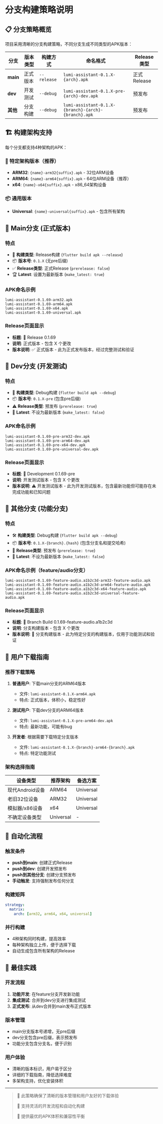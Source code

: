 # 分支构建策略说明

## 📋 分支策略概览

项目采用清晰的分支构建策略，不同分支生成不同类型的APK版本：

| 分支 | 版本类型 | 构建方式 | 命名格式 | Release类型 |
|------|----------|----------|----------|-------------|
| **main** | 正式版本 | `--release` | `lumi-assistant-0.1.X-{arch}.apk` | 正式Release |
| **dev** | 开发测试 | `--debug` | `lumi-assistant-0.1.X-pre-{arch}-dev.apk` | 预发布 |
| **其他** | 分支构建 | `--debug` | `lumi-assistant-0.1.X-{branch}-{arch}-{branch}.apk` | 预发布 |

## 🏗️ 构建架构支持

每个分支都支持4种架构的APK：

### 🎯 特定架构版本（推荐）
- **ARM32**: `{name}-arm32{suffix}.apk` - 32位ARM设备
- **ARM64**: `{name}-arm64{suffix}.apk` - 64位ARM设备（推荐）
- **x64**: `{name}-x64{suffix}.apk` - x86_64架构设备

### 📦 通用版本
- **Universal**: `{name}-universal{suffix}.apk` - 包含所有架构

## 🚀 Main分支 (正式版本)

### 特点
- 🎯 **构建类型**: Release构建 (`flutter build apk --release`)
- 📦 **版本号**: `0.1.X` (无pre后缀)
- ✅ **Release类型**: 正式Release (`prerelease: false`)
- 🏆 **Latest**: 设置为最新版本 (`make_latest: true`)

### APK命名示例
```
lumi-assistant-0.1.69-arm32.apk
lumi-assistant-0.1.69-arm64.apk
lumi-assistant-0.1.69-x64.apk
lumi-assistant-0.1.69-universal.apk
```

### Release页面显示
- **标题**: 🚀 Release 0.1.69
- **说明**: 正式版本 - 包含 X 个更改
- **版本说明**: ✅ 正式版本 - 此为正式发布版本，经过完整测试和验证

## 🧪 Dev分支 (开发测试)

### 特点
- 🔧 **构建类型**: Debug构建 (`flutter build apk --debug`)
- 📦 **版本号**: `0.1.X-pre` (包含pre后缀)
- ⚠️ **Release类型**: 预发布 (`prerelease: true`)
- 📝 **Latest**: 不设为最新版本 (`make_latest: false`)

### APK命名示例
```
lumi-assistant-0.1.69-pre-arm32-dev.apk
lumi-assistant-0.1.69-pre-arm64-dev.apk
lumi-assistant-0.1.69-pre-x64-dev.apk
lumi-assistant-0.1.69-pre-universal-dev.apk
```

### Release页面显示
- **标题**: 🧪 Development 0.1.69-pre
- **说明**: 开发测试版本 - 包含 X 个更改
- **版本说明**: ⚠️ 开发测试版本 - 此为开发测试版本，包含最新功能但可能存在未完成功能和已知问题

## 🔧 其他分支 (功能分支)

### 特点
- 🛠️ **构建类型**: Debug构建 (`flutter build apk --debug`)
- 📦 **版本号**: `0.1.X-{branch}.{hash}` (包含分支名和提交哈希)
- 🔧 **Release类型**: 预发布 (`prerelease: true`)
- 📝 **Latest**: 不设为最新版本 (`make_latest: false`)

### APK命名示例（feature/audio分支）
```
lumi-assistant-0.1.69-feature-audio.a1b2c3d-arm32-feature-audio.apk
lumi-assistant-0.1.69-feature-audio.a1b2c3d-arm64-feature-audio.apk
lumi-assistant-0.1.69-feature-audio.a1b2c3d-x64-feature-audio.apk
lumi-assistant-0.1.69-feature-audio.a1b2c3d-universal-feature-audio.apk
```

### Release页面显示
- **标题**: 🔧 Branch Build 0.1.69-feature-audio.a1b2c3d
- **说明**: 分支构建版本 - 包含 X 个更改
- **版本说明**: 🔧 分支构建版本 - 此为特定分支的构建版本，仅用于功能测试和验证

## 📱 用户下载指南

### 推荐下载策略

1. **普通用户**: 下载main分支的ARM64版本
   - 文件: `lumi-assistant-0.1.X-arm64.apk`
   - 特点: 正式版本，体积小，稳定性好

2. **测试用户**: 下载dev分支的ARM64版本  
   - 文件: `lumi-assistant-0.1.X-pre-arm64-dev.apk`
   - 特点: 最新功能，可能有bug

3. **开发者**: 根据需要下载特定分支版本
   - 文件: `lumi-assistant-0.1.X-{branch}-arm64-{branch}.apk`
   - 特点: 特定功能测试

### 架构选择指南

| 设备类型 | 推荐架构 | 备选方案 |
|----------|----------|----------|
| 现代Android设备 | ARM64 | Universal |
| 老旧32位设备 | ARM32 | Universal |
| 模拟器/x86设备 | x64 | Universal |
| 不确定设备类型 | Universal | - |

## 🔄 自动化流程

### 触发条件
- **push到main**: 创建正式Release
- **push到dev**: 创建开发预发布
- **push到其他分支**: 创建分支预发布
- **手动触发**: 支持强制发布任何分支

### 构建矩阵
```yaml
strategy:
  matrix:
    arch: [arm32, arm64, x64, universal]
```

### 并行构建
- 4种架构同时构建，提高效率
- 每种架构独立上传，便于选择下载
- 自动生成包含所有架构的Release

## 🎯 最佳实践

### 开发流程
1. **功能开发**: 在feature分支开发新功能
2. **集成测试**: 合并到dev分支进行集成测试
3. **正式发布**: 从dev合并到main发布正式版本

### 版本管理
- main分支版本号递增，无pre后缀
- dev分支包含pre后缀，表示预发布
- 功能分支包含分支名，便于识别

### 用户体验
- 清晰的版本标识，用户易于区分
- 详细的下载指南，降低选择难度
- 多架构支持，优化安装体积

---

> 📝 此策略确保了清晰的版本管理和用户友好的下载体验
> 
> 🔄 支持灵活的开发流程和自动化构建
> 
> 🚀 提供最优的APK体积和兼容性平衡